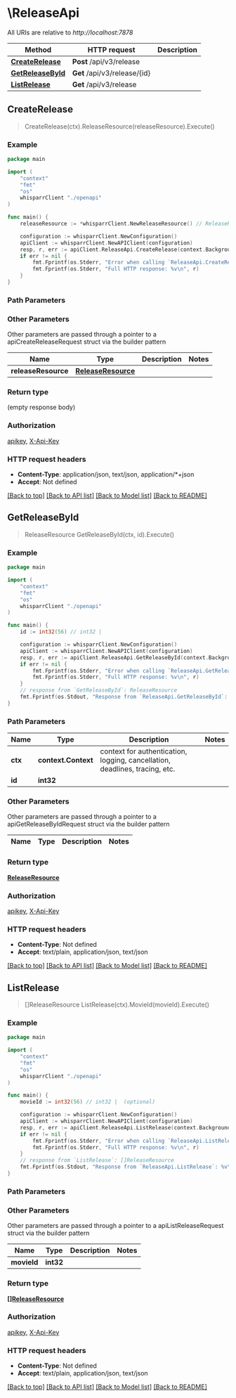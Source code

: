 # \ReleaseApi

All URIs are relative to *http://localhost:7878*

Method | HTTP request | Description
------------- | ------------- | -------------
[**CreateRelease**](ReleaseApi.md#CreateRelease) | **Post** /api/v3/release | 
[**GetReleaseById**](ReleaseApi.md#GetReleaseById) | **Get** /api/v3/release/{id} | 
[**ListRelease**](ReleaseApi.md#ListRelease) | **Get** /api/v3/release | 



## CreateRelease

> CreateRelease(ctx).ReleaseResource(releaseResource).Execute()



### Example

```go
package main

import (
    "context"
    "fmt"
    "os"
    whisparrClient "./openapi"
)

func main() {
    releaseResource := *whisparrClient.NewReleaseResource() // ReleaseResource |  (optional)

    configuration := whisparrClient.NewConfiguration()
    apiClient := whisparrClient.NewAPIClient(configuration)
    resp, r, err := apiClient.ReleaseApi.CreateRelease(context.Background()).ReleaseResource(releaseResource).Execute()
    if err != nil {
        fmt.Fprintf(os.Stderr, "Error when calling `ReleaseApi.CreateRelease``: %v\n", err)
        fmt.Fprintf(os.Stderr, "Full HTTP response: %v\n", r)
    }
}
```

### Path Parameters



### Other Parameters

Other parameters are passed through a pointer to a apiCreateReleaseRequest struct via the builder pattern


Name | Type | Description  | Notes
------------- | ------------- | ------------- | -------------
 **releaseResource** | [**ReleaseResource**](ReleaseResource.md) |  | 

### Return type

 (empty response body)

### Authorization

[apikey](../README.md#apikey), [X-Api-Key](../README.md#X-Api-Key)

### HTTP request headers

- **Content-Type**: application/json, text/json, application/*+json
- **Accept**: Not defined

[[Back to top]](#) [[Back to API list]](../README.md#documentation-for-api-endpoints)
[[Back to Model list]](../README.md#documentation-for-models)
[[Back to README]](../README.md)


## GetReleaseById

> ReleaseResource GetReleaseById(ctx, id).Execute()



### Example

```go
package main

import (
    "context"
    "fmt"
    "os"
    whisparrClient "./openapi"
)

func main() {
    id := int32(56) // int32 | 

    configuration := whisparrClient.NewConfiguration()
    apiClient := whisparrClient.NewAPIClient(configuration)
    resp, r, err := apiClient.ReleaseApi.GetReleaseById(context.Background(), id).Execute()
    if err != nil {
        fmt.Fprintf(os.Stderr, "Error when calling `ReleaseApi.GetReleaseById``: %v\n", err)
        fmt.Fprintf(os.Stderr, "Full HTTP response: %v\n", r)
    }
    // response from `GetReleaseById`: ReleaseResource
    fmt.Fprintf(os.Stdout, "Response from `ReleaseApi.GetReleaseById`: %v\n", resp)
}
```

### Path Parameters


Name | Type | Description  | Notes
------------- | ------------- | ------------- | -------------
**ctx** | **context.Context** | context for authentication, logging, cancellation, deadlines, tracing, etc.
**id** | **int32** |  | 

### Other Parameters

Other parameters are passed through a pointer to a apiGetReleaseByIdRequest struct via the builder pattern


Name | Type | Description  | Notes
------------- | ------------- | ------------- | -------------


### Return type

[**ReleaseResource**](ReleaseResource.md)

### Authorization

[apikey](../README.md#apikey), [X-Api-Key](../README.md#X-Api-Key)

### HTTP request headers

- **Content-Type**: Not defined
- **Accept**: text/plain, application/json, text/json

[[Back to top]](#) [[Back to API list]](../README.md#documentation-for-api-endpoints)
[[Back to Model list]](../README.md#documentation-for-models)
[[Back to README]](../README.md)


## ListRelease

> []ReleaseResource ListRelease(ctx).MovieId(movieId).Execute()



### Example

```go
package main

import (
    "context"
    "fmt"
    "os"
    whisparrClient "./openapi"
)

func main() {
    movieId := int32(56) // int32 |  (optional)

    configuration := whisparrClient.NewConfiguration()
    apiClient := whisparrClient.NewAPIClient(configuration)
    resp, r, err := apiClient.ReleaseApi.ListRelease(context.Background()).MovieId(movieId).Execute()
    if err != nil {
        fmt.Fprintf(os.Stderr, "Error when calling `ReleaseApi.ListRelease``: %v\n", err)
        fmt.Fprintf(os.Stderr, "Full HTTP response: %v\n", r)
    }
    // response from `ListRelease`: []ReleaseResource
    fmt.Fprintf(os.Stdout, "Response from `ReleaseApi.ListRelease`: %v\n", resp)
}
```

### Path Parameters



### Other Parameters

Other parameters are passed through a pointer to a apiListReleaseRequest struct via the builder pattern


Name | Type | Description  | Notes
------------- | ------------- | ------------- | -------------
 **movieId** | **int32** |  | 

### Return type

[**[]ReleaseResource**](ReleaseResource.md)

### Authorization

[apikey](../README.md#apikey), [X-Api-Key](../README.md#X-Api-Key)

### HTTP request headers

- **Content-Type**: Not defined
- **Accept**: text/plain, application/json, text/json

[[Back to top]](#) [[Back to API list]](../README.md#documentation-for-api-endpoints)
[[Back to Model list]](../README.md#documentation-for-models)
[[Back to README]](../README.md)

